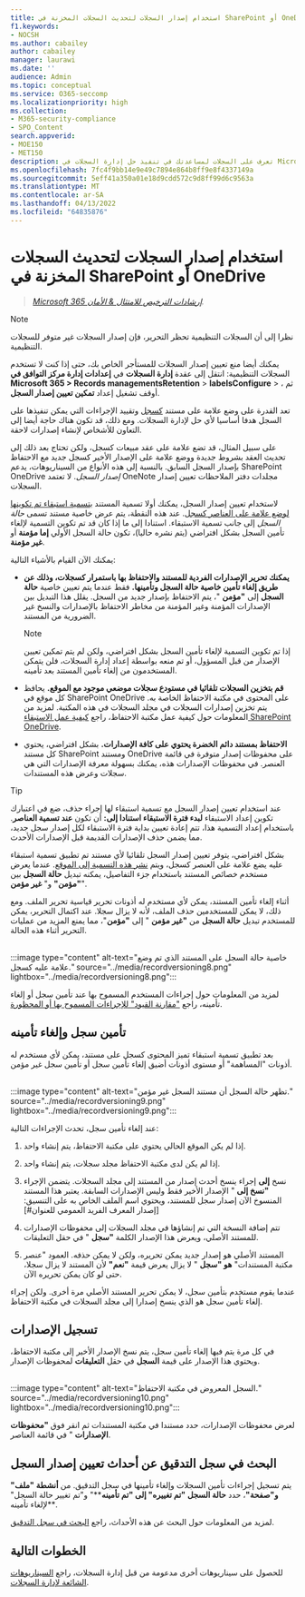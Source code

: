 ```yaml
---
title: استخدام إصدار السجلات لتحديث السجلات المخزنة في SharePoint أو OneDrive
f1.keywords:
- NOCSH
ms.author: cabailey
author: cabailey
manager: laurawi
ms.date: ''
audience: Admin
ms.topic: conceptual
ms.service: O365-seccomp
ms.localizationpriority: high
ms.collection:
- M365-security-compliance
- SPO_Content
search.appverid:
- MOE150
- MET150
description: تعرف على السجلات لمساعدتك في تنفيذ حل إدارة السجلات في Microsoft 365.
ms.openlocfilehash: 7fc4f9bb14e9e49c7894e864b8ff9e8f4337149a
ms.sourcegitcommit: 5eff41a350a01e18d9cdd572c9d8ff99d6c9563a
ms.translationtype: MT
ms.contentlocale: ar-SA
ms.lasthandoff: 04/13/2022
ms.locfileid: "64835876"
---
```

# <a name="use-record-versioning-to-update-records-stored-in-sharepoint-or-onedrive"></a>استخدام إصدار السجلات لتحديث السجلات المخزنة في SharePoint أو OneDrive

>*[Microsoft 365 إرشادات الترخيص للامتثال & الأمان](/office365/servicedescriptions/microsoft-365-service-descriptions/microsoft-365-tenantlevel-services-licensing-guidance/microsoft-365-security-compliance-licensing-guidance).*

> [!NOTE]
> نظرا إلى أن السجلات التنظيمية تحظر التحرير، فإن إصدار السجلات غير متوفر للسجلات التنظيمية.
>
> يمكنك أيضا منع تعيين إصدار السجلات للمستأجر الخاص بك، حتى إذا كنت لا تستخدم السجلات التنظيمية: انتقل إلى عقدة **إدارة السجلات** في **إعدادات إدارة مركز التوافق في Microsoft 365 > Records managementsRetention** >  **labelsConfigure** > ، ثم أوقف تشغيل إعداد **تمكين تعيين إصدار السجل**.

تعد القدرة على وضع علامة على مستند [كسجل](records-management.md#records) وتقييد الإجراءات التي يمكن تنفيذها على السجل هدفا أساسيا لأي حل لإدارة السجلات. ومع ذلك، قد تكون هناك حاجة أيضا إلى التعاون للأشخاص لإنشاء إصدارات لاحقة.

على سبيل المثال، قد تضع علامة على عقد مبيعات كسجل، ولكن تحتاج بعد ذلك إلى تحديث العقد بشروط جديدة ووضع علامة على الإصدار الأخير كسجل جديد مع الاحتفاظ بإصدار السجل السابق. بالنسبة إلى هذه الأنواع من السيناريوهات، يدعم SharePoint OneDrive *إصدار السجل*. لا تعتمد OneNote مجلدات دفتر الملاحظات تعيين إصدار السجلات.

لاستخدام تعيين إصدار السجل، يمكنك أولا تسمية المستند [بتسمية استبقاء تم تكوينها لوضع علامة على العناصر كسجل](declare-records.md). عند هذه النقطة، يتم عرض خاصية مستند تسمى *حالة السجل* إلى جانب تسمية الاستبقاء. استنادا إلى ما إذا كان قد تم تكوين التسمية لإلغاء تأمين السجل بشكل افتراضي (يتم نشره حاليا)، تكون حالة السجل الأولي **إما مؤمنة** أو **غير مؤمنة**.

يمكنك الآن القيام بالأشياء التالية:

- **يمكنك تحرير الإصدارات الفردية للمستند والاحتفاظ بها باستمرار كسجلات، وذلك عن طريق إلغاء تأمين خاصية حالة السجل وتأمينها.** فقط عندما يتم تعيين خاصية **حالة السجل** إلى **"مؤمن** "، يتم الاحتفاظ بإصدار جديد من السجل. يقلل هذا التبديل بين الإصدارات المؤمنة وغير المؤمنة من مخاطر الاحتفاظ بالإصدارات والنسخ غير الضرورية من المستند.
    
    > [!NOTE]
    > إذا تم تكوين التسمية لإلغاء تأمين السجل بشكل افتراضي، ولكن لم يتم تمكين تعيين الإصدار من قبل المسؤول، أو تم منعه بواسطة إعداد إدارة السجلات، فلن يتمكن المستخدمون من إلغاء تأمين المستند بعد تأمينه.

- **قم بتخزين السجلات تلقائيا في مستودع سجلات موضعي موجود مع الموقع.** يحافظ كل موقع في SharePoint OneDrive على المحتوى في مكتبة الاحتفاظ الخاصة به. يتم تخزين إصدارات السجلات في مجلد السجلات في هذه المكتبة. لمزيد من المعلومات حول كيفية عمل مكتبة الاحتفاظ، راجع [كيفية عمل الاستبقاء SharePoint OneDrive](retention-policies-sharepoint.md#how-retention-works-for-sharepoint-and-onedrive).

- **الاحتفاظ بمستند دائم الخضرة يحتوي على كافة الإصدارات.** بشكل افتراضي، يحتوي كل مستند SharePoint ومستند OneDrive على محفوظات إصدار متوفرة في قائمة العنصر. في محفوظات الإصدارات هذه، يمكنك بسهولة معرفة الإصدارات التي هي سجلات وعرض هذه المستندات.

> [!TIP]
> عند استخدام تعيين إصدار السجل مع تسمية استبقاء لها إجراء حذف، ضع في اعتبارك تكوين إعداد الاستبقاء **لبدء فترة الاستبقاء استنادا إلى:** أن تكون **عند تسمية العناصر**. باستخدام إعداد التسمية هذا، تتم إعادة تعيين بداية فترة الاستبقاء لكل إصدار سجل جديد، مما يضمن حذف الإصدارات القديمة قبل الإصدارات الأحدث.

بشكل افتراضي، يتوفر تعيين إصدار السجل تلقائيا لأي مستند تم تطبيق تسمية استبقاء عليه يضع علامة على العنصر كسجل، ويتم [نشر هذه التسمية إلى الموقع](create-apply-retention-labels.md). عندما يعرض مستخدم خصائص المستند باستخدام جزء التفاصيل، يمكنه تبديل **حالة السجل** بين **"مؤمن"** و" **غير مؤمن**".

أثناء إلغاء تأمين المستند، يمكن لأي مستخدم له أذونات تحرير قياسية تحرير الملف. ومع ذلك، لا يمكن للمستخدمين حذف الملف، لأنه لا يزال سجلا. عند اكتمال التحرير، يمكن للمستخدم تبديل **حالة السجل** من **"غير مؤمن** " إلى **"مؤمن**"، مما يمنع المزيد من عمليات التحرير أثناء هذه الحالة.
<br/><br/>

:::image type="content" alt-text="خاصية حالة السجل على المستند الذي تم وضع علامة عليه كسجل." source="../media/recordversioning8.png" lightbox="../media/recordversioning8.png":::

لمزيد من المعلومات حول إجراءات المستخدم المسموح بها عند تأمين سجل أو إلغاء تأمينه، راجع ["مقارنة القيود" للإجراءات المسموح بها أو المحظورة](records-management.md#compare-restrictions-for-what-actions-are-allowed-or-blocked).

## <a name="locking-and-unlocking-a-record"></a>تأمين سجل وإلغاء تأمينه

بعد تطبيق تسمية استبقاء تميز المحتوى كسجل على مستند، يمكن لأي مستخدم له أذونات "المساهمة" أو مستوى أذونات أضيق إلغاء تأمين سجل أو تأمين سجل غير مؤمن.
<br/><br/>

:::image type="content" alt-text="تظهر حالة السجل أن مستند السجل غير مؤمن." source="../media/recordversioning9.png" lightbox="../media/recordversioning9.png":::

عند إلغاء تأمين سجل، تحدث الإجراءات التالية:

1. إذا لم يكن الموقع الحالي يحتوي على مكتبة الاحتفاظ، يتم إنشاء واحد.

2. إذا لم يكن لدى مكتبة الاحتفاظ مجلد سجلات، يتم إنشاء واحد.

3. نسخ **إلى** إجراء ينسخ أحدث إصدار من المستند إلى مجلد السجلات. يتضمن الإجراء **"نسخ إلى** " الإصدار الأخير فقط وليس الإصدارات السابقة. يعتبر هذا المستند المنسوخ الآن إصدار سجل للمستند، ويحتوي اسم الملف الخاص به على التنسيق: \[إصدار المعرف الفريد العمومي للعنوان\#\]

4. تتم إضافة النسخة التي تم إنشاؤها في مجلد السجلات إلى محفوظات الإصدارات للمستند الأصلي، ويعرض هذا الإصدار الكلمة **"سجل** " في حقل التعليقات.

5. المستند الأصلي هو إصدار جديد يمكن تحريره، ولكن لا يمكن حذفه. العمود "عنصر مكتبة المستندات" **هو "سجل** " لا يزال يعرض قيمة **"نعم"** لأن المستند لا يزال سجلا، حتى لو كان يمكن تحريره الآن.

عندما يقوم مستخدم بتأمين سجل، لا يمكن تحرير المستند الأصلي مرة أخرى. ولكن إجراء إلغاء تأمين سجل هو الذي ينسخ إصدارا إلى مجلد السجلات في مكتبة الاحتفاظ.

## <a name="record-versions"></a>تسجيل الإصدارات

في كل مرة يتم فيها إلغاء تأمين سجل، يتم نسخ الإصدار الأخير إلى مكتبة الاحتفاظ، ويحتوي هذا الإصدار على قيمة **السجل** في حقل **التعليقات** لمحفوظات الإصدار.
<br/><br/>

:::image type="content" alt-text="السجل المعروض في مكتبة الاحتفاظ." source="../media/recordversioning10.png" lightbox="../media/recordversioning10.png":::

لعرض محفوظات الإصدارات، حدد مستندا في مكتبة المستندات ثم انقر فوق **"محفوظات الإصدارات** " في قائمة العناصر.

## <a name="searching-the-audit-log-for-record-versioning-events"></a>البحث في سجل التدقيق عن أحداث تعيين إصدار السجل

يتم تسجيل إجراءات تأمين السجلات وإلغاء تأمينها في سجل التدقيق. من **أنشطة "ملف" و"صفحة"**، حدد **حالة السجل "تم تغييره" إلى "تم تأمينه****" و"تم تغيير حالة السجل" لإلغاء تأمينه**.

لمزيد من المعلومات حول البحث عن هذه الأحداث، راجع [البحث في سجل التدقيق](search-the-audit-log-in-security-and-compliance.md#file-and-page-activities).

## <a name="next-steps"></a>الخطوات التالية

للحصول على سيناريوهات أخرى مدعومة من قبل إدارة السجلات، راجع [السيناريوهات الشائعة لإدارة السجلات](get-started-with-records-management.md#common-scenarios).

